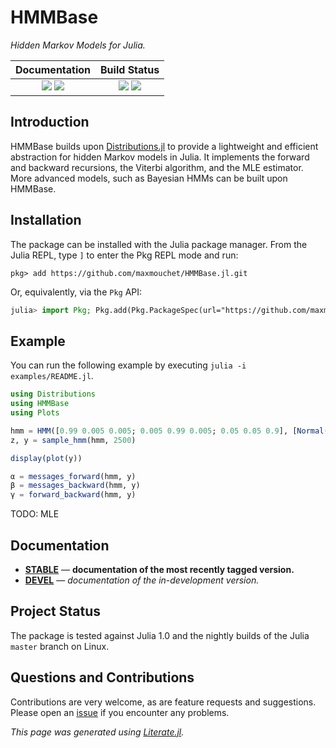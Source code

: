 # HMMBase

*Hidden Markov Models for Julia.*

| **Documentation**                       | **Build Status**              |
|:---------------------------------------:|:-----------------------------:|
| [![][docs-stable-img]][docs-stable-url] [![][docs-dev-img]][docs-dev-url]| [![][travis-img]][travis-url] [![][codecov-img]][codecov-url] |

## Introduction

HMMBase builds upon [Distributions.jl](https://github.com/JuliaStats/Distributions.jl) to provide a lightweight and efficient abstraction for hidden Markov models in Julia.
It implements the forward and backward recursions, the Viterbi algorithm, and the MLE estimator.
More advanced models, such as Bayesian HMMs can be built upon HMMBase.

## Installation

The package can be installed with the Julia package manager.
From the Julia REPL, type `]` to enter the Pkg REPL mode and run:

```
pkg> add https://github.com/maxmouchet/HMMBase.jl.git
```

Or, equivalently, via the `Pkg` API:

```julia
julia> import Pkg; Pkg.add(Pkg.PackageSpec(url="https://github.com/maxmouchet/HMMBase.jl.git"))
```

## Example

You can run the following example by executing `julia -i examples/README.jl`.

```julia
using Distributions
using HMMBase
using Plots

hmm = HMM([0.99 0.005 0.005; 0.005 0.99 0.005; 0.05 0.05 0.9], [Normal(5,1), Normal(10,3), Normal(15,1)])
z, y = sample_hmm(hmm, 2500)

display(plot(y))

α = messages_forward(hmm, y)
β = messages_backward(hmm, y)
γ = forward_backward(hmm, y)
```

TODO: MLE

## Documentation

- [**STABLE**][docs-stable-url] &mdash; **documentation of the most recently tagged version.**
- [**DEVEL**][docs-dev-url] &mdash; *documentation of the in-development version.*

## Project Status

The package is tested against Julia 1.0 and the nightly builds of the Julia `master` branch on Linux.

## Questions and Contributions

Contributions are very welcome, as are feature requests and suggestions. Please open an [issue][issues-url] if you encounter any problems.

[docs-stable-img]: https://img.shields.io/badge/docs-stable-blue.svg?style=flat
[docs-stable-url]: https://maxmouchet.github.io/HMMBase.jl/stable

[docs-dev-img]: https://img.shields.io/badge/docs-dev-blue.svg?style=flat
[docs-dev-url]: https://maxmouchet.github.io/HMMBase.jl/dev

[travis-img]: https://travis-ci.org/maxmouchet/HMMBase.jl.svg?branch=master
[travis-url]: https://travis-ci.org/maxmouchet/HMMBase.jl

[codecov-img]: https://codecov.io/github/maxmouchet/HMMBase.jl/coverage.svg?branch=master
[codecov-url]: https://codecov.io/github/maxmouchet/HMMBase.jl?branch=master

[issues-url]: https://github.com/maxmouchet/BaseHMM.jl/issues#-
*This page was generated using [Literate.jl](https://github.com/fredrikekre/Literate.jl).*

